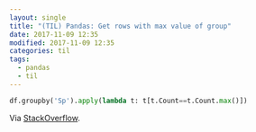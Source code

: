 ```yaml
---
layout: single
title: "(TIL) Pandas: Get rows with max value of group"
date: 2017-11-09 12:35
modified: 2017-11-09 12:35
categories: til
tags:
  - pandas
  - til
---
```


```python
df.groupby('Sp').apply(lambda t: t[t.Count==t.Count.max()])
```

Via [StackOverflow](https://stackoverflow.com/a/15708177/1257318).
